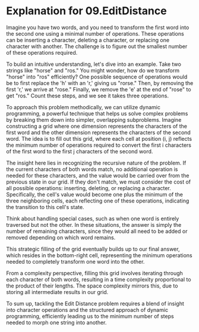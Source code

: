 # Explanation for 09.EditDistance

Imagine you have two words, and you need to transform the first word into the second one using a minimal number of operations. These operations can be inserting a character, deleting a character, or replacing one character with another. The challenge is to figure out the smallest number of these operations required.

To build an intuitive understanding, let's dive into an example. Take two strings like "horse" and "ros." You might wonder, how do we transform "horse" into "ros" efficiently? One possible sequence of operations would be to first replace the 'h' with an 'r,' giving us "rorse." Then, by removing the first 'r,' we arrive at "rose." Finally, we remove the 'e' at the end of "rose" to get "ros." Count these steps, and we see it takes three operations.

To approach this problem methodically, we can utilize dynamic programming, a powerful technique that helps us solve complex problems by breaking them down into simpler, overlapping subproblems. Imagine constructing a grid where one dimension represents the characters of the first word and the other dimension represents the characters of the second word. The idea is to fill out this grid, where each cell at position (i, j) reflects the minimum number of operations required to convert the first i characters of the first word to the first j characters of the second word.

The insight here lies in recognizing the recursive nature of the problem. If the current characters of both words match, no additional operation is needed for these characters, and the value would be carried over from the previous state in our grid. If they don't match, we must consider the cost of all possible operations: inserting, deleting, or replacing a character. Specifically, the cell's value would become one plus the minimum of the three neighboring cells, each reflecting one of these operations, indicating the transition to this cell's state.

Think about handling special cases, such as when one word is entirely traversed but not the other. In these situations, the answer is simply the number of remaining characters, since they would all need to be added or removed depending on which word remains.

This strategic filling of the grid eventually builds up to our final answer, which resides in the bottom-right cell, representing the minimum operations needed to completely transform one word into the other.

From a complexity perspective, filling this grid involves iterating through each character of both words, resulting in a time complexity proportional to the product of their lengths. The space complexity mirrors this, due to storing all intermediate results in our grid.

To sum up, tackling the Edit Distance problem requires a blend of insight into character operations and the structured approach of dynamic programming, efficiently leading us to the minimum number of steps needed to morph one string into another.